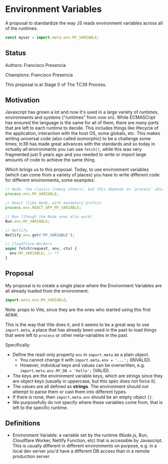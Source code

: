 # Environment Variables

A proposal to standardize the way JS reads environment variables across all of the runtimes.

```js
const myvar = import.meta.env.MY_VARIABLE;
```

## Status

Authors: Francisco Presencia

Champions: Francisco Presencia

This proposal is at Stage 0 of The TC39 Process.

## Motivation

Javascript has grown a lot and now it's used in a large variety of runtimes, environments and systems ("runtimes" from now on). While ECMASCript has ensured the language is the same for all of them, there are many parts that are left to each runtime to decide. This includes things like lifecycle of the application, interaction with the host OS, some globals, etc. This makes writing universal code (also called isomorphic) to be a challenge some times; tc39 has made great advances with the standards and so today in virtually all environments you can use `fetch()`, while this was very fragmented just 5 years ago and you needed to write or import large amounts of code to achieve the same thing.

Which brings us to this proposal. Today, to use environment variables (which can come from a variety of places) you have to write different code for different environments, some examples:

```js
// Node, the classic (+many others), but this depends on `process` which is not a standard
process.env.MY_VARIABLE;

// React (like Node, with mandatory prefix)
process.env.REACT_APP_MY_VARIABLE;

// Bun (though the Node ones also work)
Bun.env.MY_VARIABLE;

// Netlify
Netlify.env.get('MY_VARIABLE');

// Cloudflare Workers
async fetch(request, env, ctx) {
  env.MY_VARIABLE; // ??
}
```

## Proposal

My proposal is to create a single place where the Environment Variables are all already loaded from the environment:

```js
import.meta.env.MY_VARIABLE;
```

Note: props to Vite, since they are the ones who started using this first AFAIK.

This is the way that Vite does it, and it seems to be a great way to use `import.meta`, a place that has already been used in the past to load things that were left to `process` or other meta-variables in the past.

Specifically:

- Define the read-only property `env` in `import.meta` as a plain object.
  - You cannot change it with `import.meta.env = '...';` (INVALID).
  - However, individual keys and values can be overwritten, e.g. `import.meta.env.MY_DB = 'hello';` (VALID).
- The keys are the environment variable keys, which are strings since they are object keys (usually in uppercase, but this spec does not force it).
- The values are all defined as **strings**. The environment should not attempt to parse them or cast them into different types.
- If there is none, then `import.meta.env` should be an empty object `{}`.
- We purposefully do not specify where these variables come from, that is left to the specific runtime.

## Definitions

- Environment Variable: a variable set by the runtime (Node.js, Bun, Cloudflare Worker, Netlify Function, etc) that is accessible by Javascript. This is usually different in different environments on purpose, e.g. in a local dev server you'd have a different DB access than in a remote production server.


